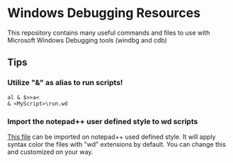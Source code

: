 # Windows Debugging Resources

This repository contains many useful commands and files to use with Microsoft Windows Debugging tools (windbg and cdb)

## Tips

### Utilize "&" as alias to run scripts!


```shell
al & $>>a<
& <MyScript>\run.wd 
```

### Import the notepad++ user defined style to wd scripts

[This file](extras/notepadpp_wd.udl.xml) can be imported on notepad++ used defined style.
It will apply syntax color the files with "wd" extensions by default. You can change this and customized on your way.